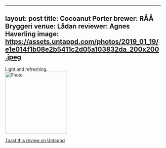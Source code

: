 
---
layout: post
title:  Cocoanut Porter
brewer: RÅÅ Bryggeri
venue: Lådan
reviewer: Agnes Haverling
image: https://assets.untappd.com/photos/2019_01_19/e1e014f1b08e2b5411c2d05a103832da_200x200.jpeg
---

Light and refreshing.
						  <br />
						  <img height="200" width="200" src="https://assets.untappd.com/photos/2019_01_19/e1e014f1b08e2b5411c2d05a103832da_200x200.jpeg" alt="Photo">         
						
[Toast this review on Untappd](https://untappd.com/user/StoutEmpire/checkin/702538274)

